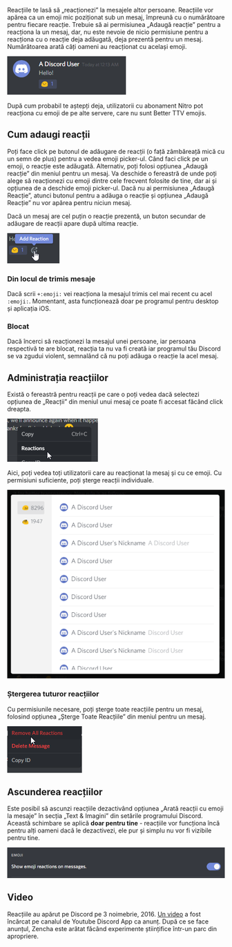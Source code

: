 <!-- TITLE: [RO] Reacții -->

Reacțiile te lasă să „reacționezi” la mesajele altor persoane. Reacțiile vor apărea ca un emoji mic poziționat sub un mesaj, împreună cu o numărătoare pentru fiecare reacție. Trebuie să ai permisiunea „Adaugă reacție” pentru a reacționa la un mesaj, dar, nu este nevoie de nicio permisiune pentru a reacționa cu o reacție deja adăugată, deja prezentă pentru un mesaj. Numărătoarea arată câți oameni au reacționat cu același emoji.

![Reaction](/uploads/singular-message-related/reaction.png "Reaction")

După cum probabil te aștepți deja, utilizatorii cu abonament Nitro pot reacționa cu emoji de pe alte servere, care nu sunt Better TTV emojis.

## Cum adaugi reacții

Poți face click pe butonul de adăugare de reacții (o față zâmbăreață mică cu un semn de plus) pentru a vedea emoji picker-ul. Când faci click pe un emoji, o reacție este adăugată. Alternativ, poți folosi opțiunea „Adaugă reacție” din meniul pentru un mesaj. Va deschide o fereastră de unde poți alege să reacționezi cu emoji dintre cele frecvent folosite de tine, dar ai și opțiunea de a deschide emoji picker-ul. Dacă nu ai permisiunea „Adaugă Reacție”, atunci butonul pentru a adăuga o reacție și opțiunea „Adaugă Reacție” nu vor apărea pentru niciun mesaj.

Dacă un mesaj are cel puțin o reacție prezentă, un buton secundar de adăugare de reacții apare după ultima reacție.

![Quick Add Reaction](/uploads/singular-message-related/quick-add-reaction.png "Quick Add Reaction")

### Din locul de trimis mesaje

Dacă scrii `+:emoji:` vei reacționa la mesajul trimis cel mai recent cu acel `:emoji:`. Momentant, asta funcționează doar pe programul pentru desktop și aplicația iOS.

### Blocat

Dacă încerci să reacționezi la mesajul unei persoane, iar persoana respectivă te are blocat, reacția ta nu va fi creată iar programul tău Discord se va zgudui violent, semnalând că nu poți adăuga o reacție la acel mesaj.

## Administrația reacțiilor

Există o fereastră pentru reacții pe care o poți vedea dacă selectezi opțiunea de „Reacții” din meniul unui mesaj ce poate fi accesat făcând click dreapta.

![Message Reaction Submenu](/uploads/singular-message-related/message-reaction-submenu.png "Message Reaction Submenu")

Aici, poți vedea toți utilizatorii care au reacționat la mesaj  și cu ce emoji. Cu permisiuni suficiente, poți șterge reacții individuale.

![Reaction Modal](/uploads/singular-message-related/reaction-modal.png "Reaction Modal")

### Ștergerea tuturor reacțiilor

Cu permisiunile necesare, poți șterge toate reacțiile pentru un mesaj, folosind opțiunea „Șterge Toate Reacțiile” din meniul pentru un mesaj.

![Remove All Reactions](/uploads/singular-message-related/remove-all-reactions.png "Remove All Reactions")

## Ascunderea reacțiilor

Este posibil să ascunzi reacțiile dezactivând opțiunea „Arată reacții cu emoji la mesaje” în secția „Text & Imagini” din setările programului Discord. Această schimbare se aplică **doar pentru tine** - reacțiile vor funcționa încă pentru alți oameni dacă le dezactivezi, ele pur și simplu nu vor fi vizibile pentru tine.

![Reaction Visibility](/uploads/settings/reaction-visibility.png "Reaction Visibility")

## Video

Reacțiile au apărut pe Discord pe 3 noimebrie, 2016. [Un video](https://www.youtube.com/watch?v=pWg1uwwtB9o) a fost încărcat pe canalul de Youtube Discord App ca anunț. După ce se face anunțul, Zencha este arătat făcând experimente științifice într-un parc din apropriere.